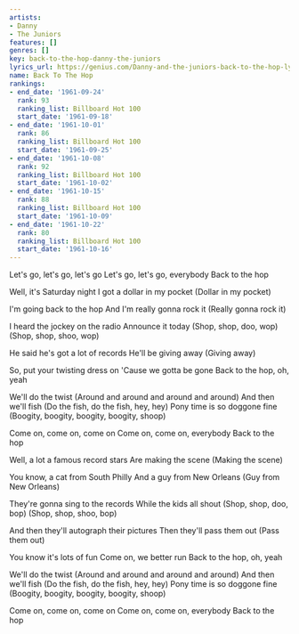 ```yaml
---
artists:
- Danny
- The Juniors
features: []
genres: []
key: back-to-the-hop-danny-the-juniors
lyrics_url: https://genius.com/Danny-and-the-juniors-back-to-the-hop-lyrics
name: Back To The Hop
rankings:
- end_date: '1961-09-24'
  rank: 93
  ranking_list: Billboard Hot 100
  start_date: '1961-09-18'
- end_date: '1961-10-01'
  rank: 86
  ranking_list: Billboard Hot 100
  start_date: '1961-09-25'
- end_date: '1961-10-08'
  rank: 92
  ranking_list: Billboard Hot 100
  start_date: '1961-10-02'
- end_date: '1961-10-15'
  rank: 88
  ranking_list: Billboard Hot 100
  start_date: '1961-10-09'
- end_date: '1961-10-22'
  rank: 80
  ranking_list: Billboard Hot 100
  start_date: '1961-10-16'
---
```

Let's go, let's go, let's go
Let's go, let's go, everybody
Back to the hop

Well, it's Saturday night
I got a dollar in my pocket
(Dollar in my pocket)

I'm going back to the hop
And I'm really gonna rock it
(Really gonna rock it)

I heard the jockey on the radio
Announce it today
(Shop, shop, doo, wop)
(Shop, shop, shoo, wop)

He said he's got a lot of records
He'll be giving away
(Giving away)

So, put your twisting dress on
'Cause we gotta be gone
Back to the hop, oh, yeah

We'll do the twist
(Around and around and around and around)
And then we'll fish
(Do the fish, do the fish, hey, hey)
Pony time is so doggone fine
(Boogity, boogity, boogity, boogity, shoop)

Come on, come on, come on
Come on, come on, everybody
Back to the hop

Well, a lot a famous record stars
Are making the scene
(Making the scene)

You know, a cat from South Philly
And a guy from New Orleans
(Guy from New Orleans)

They're gonna sing to the records
While the kids all shout
(Shop, shop, doo, bop)
(Shop, shop, shoo, bop)

And then they'll autograph their pictures
Then they'll pass them out
(Pass them out)

You know it's lots of fun
Come on, we better run
Back to the hop, oh, yeah

We'll do the twist
(Around and around and around and around)
And then we'll fish
(Do the fish, do the fish, hey, hey)
Pony time is so doggone fine
(Boogity, boogity, boogity, boogity, shoop)

Come on, come on, come on
Come on, come on, everybody
Back to the hop
